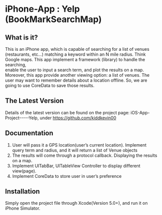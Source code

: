 iPhone-App : Yelp (BookMarkSearchMap)
=====================================


What is it?
-----------

This is an iPhone app, which is capable of searching for a list 
of venues (restaurants, etc...) matching a keyword within an N 
mile radius. Think Google maps.
This app implement a framework (library) to handle the searching,  
enable the user to input a search term, and plot the results on 
a map. Moreover, this app provide another viewing option: a list of 
venues. The user may want to remember details about a location 
offline. So, we are going to use CoreData to save those results.


The Latest Version
------------------

Details of the latest version can be found on the  project page:
iOS-App-Project-----Yelp, under https://github.com/kiddkevin00


Documentation
-------------
1. User will pass it a GPS location(user’s current location). 
Implement query term and radius, and it will return a list of 
Venue objects
2. The results will come through a protocol callback. Displaying 
the results on a map.
3. Implement UITabBar, UITableView Controller to display different 
view(page).
4. Implement CoreData to store user in user’s preference


Installation
------------
Simply open the project file through Xcode(Version 5.0+), and 
run it on iPhone Simulator.








